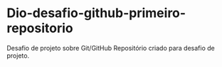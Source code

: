 # Dio-desafio-github-primeiro-repositorio
Desafio de projeto sobre Git/GitHub
Repositório criado para desafio de projeto.

